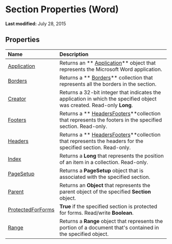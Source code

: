 
# Section Properties (Word)

 **Last modified:** July 28, 2015


## Properties



|**Name**|**Description**|
|:-----|:-----|
| [Application](14858227-9055-a62b-02a7-48eae79aa618.md)|Returns an  ** [Application](d1cf6f8f-4e88-bf01-93b4-90a83f79cb44.md)** object that represents the Microsoft Word application.|
| [Borders](2b5e7f77-9e39-e24d-539d-9497432e9d92.md)|Returns a  ** [Borders](6dd1d4cc-2dcf-22c7-a299-4721a5543ba3.md)** collection that represents all the borders in the section.|
| [Creator](203b4c7d-29e2-cde0-b155-acd3bd68f7ff.md)|Returns a 32-bit integer that indicates the application in which the specified object was created. Read-only  **Long**.|
| [Footers](2aa522ae-fc34-eb75-790f-85a8182f76c2.md)|Returns a  ** [HeadersFooters](41dbbaa7-f139-3d3c-54d4-03a57ab8417a.md)**collection that represents the footers in the specified section. Read-only.|
| [Headers](72b61449-2f93-a67a-2757-3c0441961307.md)|Returns a  ** [HeadersFooters](41dbbaa7-f139-3d3c-54d4-03a57ab8417a.md)**collection that represents the headers for the specified section. Read-only.|
| [Index](4ae60df8-3d8f-fbcd-9a50-ba9f72ffbd60.md)|Returns a  **Long** that represents the position of an item in a collection. Read-only.|
| [PageSetup](ef198acd-1bb6-8e9b-64db-b162ad61f8c1.md)|Returns a  **PageSetup** object that is associated with the specified section.|
| [Parent](1bdf2fb6-5242-b8e9-ea12-7e50df14477b.md)|Returns an  **Object** that represents the parent object of the specified **Section** object.|
| [ProtectedForForms](f87ef960-9ef3-f5a8-c3e0-325c263e985b.md)| **True** if the specified section is protected for forms. Read/write **Boolean**.|
| [Range](aabe43c6-4ace-af98-f773-bc547f289c9d.md)|Returns a  **Range** object that represents the portion of a document that's contained in the specified object.|
